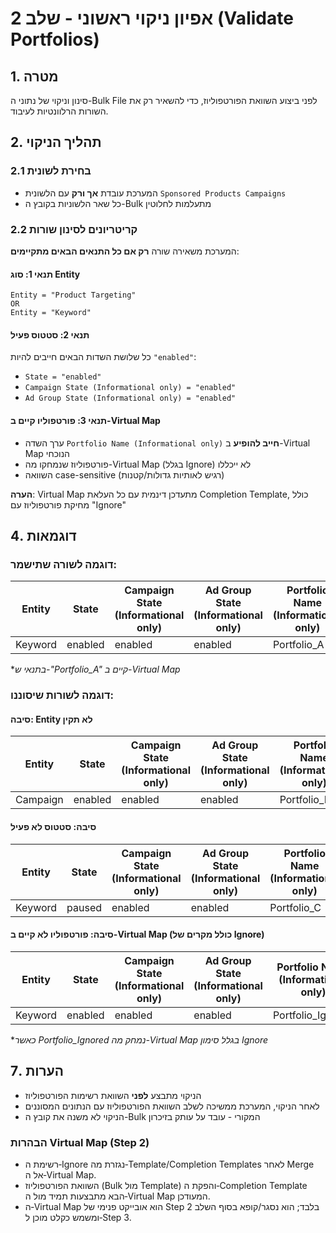 # אפיון ניקוי ראשוני - שלב 2 (Validate Portfolios)

## 1. מטרה
סינון וניקוי של נתוני ה-Bulk File לפני ביצוע השוואת הפורטפוליוז, כדי להשאיר רק את השורות הרלוונטיות לעיבוד.

## 2. תהליך הניקוי

### 2.1 בחירת לשונית
- המערכת עובדת **אך ורק** עם הלשונית `Sponsored Products Campaigns`
- כל שאר הלשוניות בקובץ ה-Bulk מתעלמות לחלוטין

### 2.2 קריטריונים לסינון שורות

המערכת משאירה שורה **רק אם כל התנאים הבאים מתקיימים**:

#### תנאי 1: סוג Entity
```
Entity = "Product Targeting" 
OR 
Entity = "Keyword"
```

#### תנאי 2: סטטוס פעיל
כל שלושת השדות הבאים חייבים להיות `"enabled"`:
- `State = "enabled"`
- `Campaign State (Informational only) = "enabled"`
- `Ad Group State (Informational only) = "enabled"`

#### תנאי 3: פורטפוליו קיים ב-Virtual Map
- ערך השדה `Portfolio Name (Informational only)` **חייב להופיע** ב-Virtual Map הנוכחי
- פורטפוליוז שנמחקו מה-Virtual Map (בגלל Ignore) לא ייכללו
- השוואה case-sensitive (רגיש לאותיות גדולות/קטנות)

**הערה**: Virtual Map מתעדכן דינמית עם כל העלאת Completion Template, כולל מחיקת פורטפוליוז עם "Ignore"

## 4. דוגמאות

### דוגמה לשורה שתישמר:
| Entity | State | Campaign State (Informational only) | Ad Group State (Informational only) | Portfolio Name (Informational only) |
|--------|-------|-------------------------------------|-------------------------------------|-------------------------------------|
| Keyword | enabled | enabled | enabled | Portfolio_A |

**בתנאי ש-"Portfolio_A" קיים ב-Virtual Map*

### דוגמה לשורות שיסוננו:

#### סיבה: Entity לא תקין
| Entity | State | Campaign State (Informational only) | Ad Group State (Informational only) | Portfolio Name (Informational only) |
|--------|-------|-------------------------------------|-------------------------------------|-------------------------------------|
| Campaign | enabled | enabled | enabled | Portfolio_B |

#### סיבה: סטטוס לא פעיל
| Entity | State | Campaign State (Informational only) | Ad Group State (Informational only) | Portfolio Name (Informational only) |
|--------|-------|-------------------------------------|-------------------------------------|-------------------------------------|
| Keyword | paused | enabled | enabled | Portfolio_C |

#### סיבה: פורטפוליו לא קיים ב-Virtual Map (כולל מקרים של Ignore)
| Entity | State | Campaign State (Informational only) | Ad Group State (Informational only) | Portfolio Name (Informational only) |
|--------|-------|-------------------------------------|-------------------------------------|-------------------------------------|
| Keyword | enabled | enabled | enabled | Portfolio_Ignored |

**כאשר Portfolio_Ignored נמחק מה-Virtual Map בגלל סימון Ignore*

## 7. הערות
- הניקוי מתבצע **לפני** השוואת רשימות הפורטפוליוז
- לאחר הניקוי, המערכת ממשיכה לשלב השוואת הפורטפוליוז עם הנתונים המסוננים
- הניקוי לא משנה את קובץ ה-Bulk המקורי - עובד על עותק בזיכרון

### הבהרות Virtual Map (Step 2)
- רשימת ה‑Ignore נגזרת מה‑Template/Completion Templates לאחר Merge אל ה‑Virtual Map.
- השוואת הפורטפוליוז (Bulk מול Template) והפקת ה‑Completion Template הבא מתבצעות תמיד מול ה‑Virtual Map המעודכן.
- ה‑Virtual Map הוא אובייקט פנימי של Step 2 בלבד; הוא נסגר/קופא בסוף השלב ומשמש כקלט מוכן ל‑Step 3.